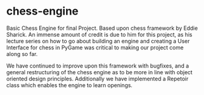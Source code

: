 # chess-engine
Basic Chess Engine for final Project. Based upon chess framework by Eddie Sharick. An immense amount of credit is due to him for this project, as his lecture series on how to go about building an engine and creating a User Interface for chess in PyGame was critical to making our project come along so far.

We have continued to improve upon this framework with bugfixes, and a general restructuring of the chess engine as to be more in line with object oriented design principles. Additionally we have implemented a Repetoir class which enables the engine to learn openings.
